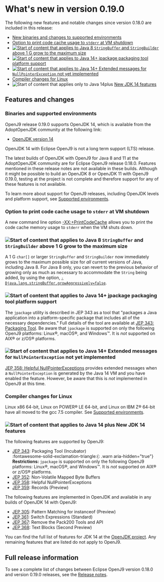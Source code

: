 <!--
* Copyright (c) 2017, 2022 IBM Corp. and others
*
* This program and the accompanying materials are made
* available under the terms of the Eclipse Public License 2.0
* which accompanies this distribution and is available at
* https://www.eclipse.org/legal/epl-2.0/ or the Apache
* License, Version 2.0 which accompanies this distribution and
* is available at https://www.apache.org/licenses/LICENSE-2.0.
*
* This Source Code may also be made available under the
* following Secondary Licenses when the conditions for such
* availability set forth in the Eclipse Public License, v. 2.0
* are satisfied: GNU General Public License, version 2 with
* the GNU Classpath Exception [1] and GNU General Public
* License, version 2 with the OpenJDK Assembly Exception [2].
*
* [1] https://www.gnu.org/software/classpath/license.html
* [2] http://openjdk.java.net/legal/assembly-exception.html
*
* SPDX-License-Identifier: EPL-2.0 OR Apache-2.0 OR GPL-2.0 WITH
* Classpath-exception-2.0 OR LicenseRef-GPL-2.0 WITH Assembly-exception
-->


# What's new in version 0.19.0

 The following new features and notable changes since version 0.18.0 are included in this release:

- [New binaries and changes to supported environments](#binaries-and-supported-environments)
- [Option to print code cache usage to `stderr` at VM shutdown](#option-to-print-code-cache-usage-to-stderr-at-vm-shutdown)
- [![Start of content that applies to Java 8](cr/java8.png) `StringBuffer` and `StringBuilder` above 1 G grow to the maximum size](#stringbuffer-and-stringbuilder-above-1-g-grow-to-the-maximum-size)
- [![Start of content that applies to Java 14+](cr/java14plus.png) jpackage packaging tool platform support](#jpackage-packaging-tool-platform-support)
- [![Start of content that applies to Java 14+](cr/java14plus.png) Extended messages for `NullPointerException` not yet implemented](#extended-messages-for-nullpointerexception-not-yet-implemented)
- [Compiler changes for Linux](#compiler-changes-for-linux)
- ![Start of content that applies only to Java 14plus](cr/java14plus.png) [New JDK 14 features](#new-jdk-14-features)

## Features and changes

### Binaries and supported environments

OpenJ9 release 0.19.0 supports OpenJDK 14, which is available from the AdoptOpenJDK community at the following link:

- [OpenJDK version 14](https://adoptopenjdk.net/archive.html?variant=openjdk14&jvmVariant=openj9)

OpenJDK 14 with Eclipse OpenJ9 is not a long term support (LTS) release.

The latest builds of OpenJDK with OpenJ9 for Java 8 and 11 at the AdoptOpenJDK community are for Eclipse OpenJ9 release 0.18.0. Features mentioned in these release notes are not available in these builds. Although it might be possible to build an OpenJDK 8 or OpenJDK 11 with OpenJ9 0.19.0, testing at the project is not complete and therefore support for any of these features is not available.

To learn more about support for OpenJ9 releases, including OpenJDK levels and platform support, see [Supported environments](openj9_support.md).

### Option to print code cache usage to `stderr` at VM shutdown

A new command line option [-XX:+PrintCodeCache](xxprintcodecache.md) allows you to print the code cache memory usage to `stderr` when the VM shuts down.

### ![Start of content that applies to Java 8](cr/java8.png) `StringBuffer` and `StringBuilder` above 1 G grow to the maximum size

A 1 G `char[]` or larger `StringBuffer` and `StringBuilder` now immediately grows to the maximum possible size for <i>all</i> current versions of Java, including Java 8. For Java 8 only, you can revert to the previous behavior of growing only as much as necessary to accommodate the `String` being added, by using the option, [`-Djava.lang.stringBuffer.growAggressively=false`](djavalangstringbuffergrowaggressively.md).

### ![Start of content that applies to Java 14+](cr/java14plus.png) jpackage packaging tool platform support

The `jpackage` utility is described in JEP 343 as a tool that "packages a Java application into a platform-specific package that includes all of the necessary dependencies." Full details of the tool are available at [JEP 343: Packaging Tool](https://openjdk.java.net/jeps/343). Be aware that `jpackage` is supported on only the following OpenJ9 platforms: Linux&reg;, macOS&reg;, and Windows&trade;. It is _not_ supported on AIX&reg; or z/OS&reg; platforms.

### ![Start of content that applies to Java 14+](cr/java14plus.png) Extended messages for `NullPointerException` not yet implemented

[JEP 358: Helpful NullPointerExceptions](https://openjdk.java.net/jeps/358) provides extended messages when a `NullPointerException` is generated by the Java 14 VM and you have enabled the feature. However, be aware that this is _not_ implemented in OpenJ9 at this time.


### Compiler changes for Linux

Linux x86 64-bit, Linux on POWER&reg; LE 64-bit, and Linux on IBM Z&reg; 64-bit have all moved to the gcc 7.5 compiler. See [Supported environments](openj9_support.md).

### ![Start of content that applies to Java 14 plus](cr/java14plus.png) New JDK 14 features

The following features are supported by OpenJ9:

- [JEP 343](https://openjdk.org/jeps/343): Packaging Tool (Incubator)<br>:fontawesome-solid-exclamation-triangle:{: .warn aria-hidden="true"} **Restrictions:** `jpackage` is supported on only the following OpenJ9 platforms: Linux&reg;, macOS&reg;, and Windows&trade;. It is _not_ supported on AIX&reg; or z/OS&reg; platforms.
- [JEP 352](https://openjdk.org/jeps/352): Non-Volatile Mapped Byte Buffers
- [JEP 358](https://openjdk.org/jeps/358): Helpful NullPointerExceptions
- [JEP 359](https://openjdk.org/jeps/359): Records (Preview)

The following features are implemented in OpenJDK and available in any builds of OpenJDK 14 with OpenJ9:

- [JEP 305](https://openjdk.org/jeps/305): Pattern Matching for instanceof (Preview)
- [JEP 361](https://openjdk.org/jeps/361): Switch Expressions (Standard)
- [JEP 367](https://openjdk.org/jeps/367): Remove the Pack200 Tools and API
- [JEP 368](https://openjdk.org/jeps/368): Text Blocks (Second Preview)

You can find the full list of features for JDK 14 at the [OpenJDK project](http://openjdk.java.net/projects/jdk/14/). Any remaining features that are listed do not apply to OpenJ9.

## Full release information

To see a complete list of changes between Eclipse OpenJ9 version 0.18.0 and version 0.19.0 releases, see the [Release notes](https://github.com/eclipse-openj9/openj9/blob/master/doc/release-notes/0.19/0.19.md).

<!-- ==== END OF TOPIC ==== version0.19.md ==== -->
